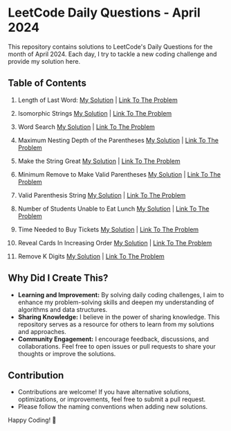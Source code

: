 # LeetCode Daily Questions - April 2024

This repository contains solutions to LeetCode's Daily Questions for the month of April 2024. Each day, I try to tackle a new coding challenge and provide my solution here.

## Table of Contents

1. Length of Last Word: [My Solution](https://github.com/nikcy10/LeetCode-Daily-April2024/blob/main/01%20-%2058.%20Length%20of%20Last%20Word.java) | [Link To The Problem](https://leetcode.com/problems/length-of-last-word/)

2. Isomorphic Strings [My Solution](https://github.com/nikcy10/LeetCode-Daily-April2024/blob/main/02%20-%20205.%20Isomorphic%20Strings.java) | [Link To The Problem](https://leetcode.com/problems/isomorphic-strings/)
   
3. Word Search [My Solution](https://github.com/nikcy10/LeetCode-Daily-April2024/blob/main/03%20-%2079.%20Word%20Search.java) | [Link To The Problem](https://leetcode.com/problems/word-search/)

4. Maximum Nesting Depth of the Parentheses [My Solution](https://github.com/nikcy10/LeetCode-Daily-April2024/blob/main/04%20-%201614.%20Maximum%20Nesting%20Depth%20of%20the%20Parentheses.java) | [Link To The Problem](https://leetcode.com/problems/maximum-nesting-depth-of-the-parentheses/)
   
5. Make the String Great [My Solution](https://github.com/nikcy10/LeetCode-Daily-April2024/blob/main/05%20-%201544.%20Make%20The%20String%20Great.java) | [Link To The Problem](https://leetcode.com/problems/make-the-string-great/description/)
   
6. Minimum Remove to Make Valid Parentheses [My Solution](https://github.com/nikcy10/LeetCode-Daily-April2024/blob/main/06%20-%201249.%20Minimum%20Remove%20to%20Make%20Valid%20Parantheses.java) | [Link To The Problem](https://leetcode.com/problems/minimum-remove-to-make-valid-parentheses/)
   
7. Valid Parenthesis String [My Solution](https://github.com/nikcy10/LeetCode-Daily-April2024/blob/main/07%20-%20678.%20Valid%20Parantheses%20String.java) | [Link To The Problem](https://leetcode.com/problems/valid-parenthesis-string/description/)
   
8. Number of Students Unable to Eat Lunch [My Solution](https://github.com/nikcy10/LeetCode-Daily-April2024/blob/main/08%20-%201700.%20Number%20of%20Students%20Unable%20to%20Eat%20Lunch.java) | [Link To The Problem](https://leetcode.com/problems/number-of-students-unable-to-eat-lunch/)
   
9.  Time Needed to Buy Tickets [My Solution](https://github.com/nikcy10/LeetCode-Daily-April2024/blob/main/09%20-%202073.%20Time%20Needed%20to%20Buy%20Tickets.java) | [Link To The Problem](https://leetcode.com/problems/time-needed-to-buy-tickets/description/)
    
10. Reveal Cards In Increasing Order [My Solution](https://github.com/nikcy10/LeetCode-Daily-April2024/blob/main/10.%20950.%20Reveal%20Cards%20In%20Increasing%20Order.java) | [Link To The Problem](https://leetcode.com/problems/reveal-cards-in-increasing-order/description/)
    
11. Remove K Digits [My Solution](https://github.com/nikcy10/LeetCode-Daily-April2024/blob/main/11%20-%20402.%20Remove%20K%20Digits.java) | [Link To The Problem](https://leetcode.com/problems/remove-k-digits/)

## Why Did I Create This?

- **Learning and Improvement:** By solving daily coding challenges, I aim to enhance my problem-solving skills and deepen my understanding of algorithms and data structures.
- **Sharing Knowledge:** I believe in the power of sharing knowledge. This repository serves as a resource for others to learn from my solutions and approaches.
- **Community Engagement:** I encourage feedback, discussions, and collaborations. Feel free to open issues or pull requests to share your thoughts or improve the solutions.


## Contribution

- Contributions are welcome! If you have alternative solutions, optimizations, or improvements, feel free to submit a pull request.
- Please follow the naming conventions when adding new solutions.

Happy Coding! 🚀
